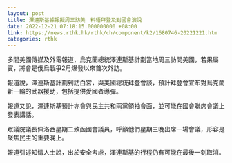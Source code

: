 ```yaml
---
layout: post
title: 澤連斯基據報擬周三訪美　料晤拜登及到國會演說
date: 2022-12-21 07:18:15.000000000 +08:00
link: https://news.rthk.hk/rthk/ch/component/k2/1680746-20221221.htm
categories: rthk
---
```


多間美國傳媒及外電報道，烏克蘭總統澤連斯基計劃當地周三訪問美國，若果屬實，將會是俄烏戰爭2月爆發以來首次外訪。

報道說，澤連斯基計劃到訪白宮，與美國總統拜登會談，預計拜登會宣布對烏克蘭新一輪的武器援助，包括提供愛國者導彈。

報道又說，澤連斯基預計亦會與民主共和兩黨領袖會面，並可能在國會聯席會議上發表講話。

眾議院議長佩洛西星期二致函國會議員，呼籲他們星期三晚出席一場會議，形容是聚焦民主的重要晚上。

報道引述知情人士說，出於安全考慮，澤連斯基的行程仍有可能在最後一刻取消。
